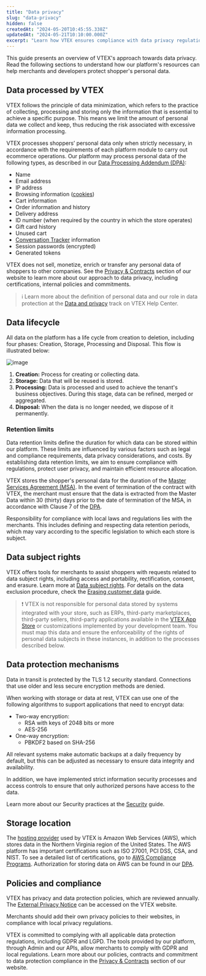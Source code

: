 ```yaml
---
title: "Data privacy"
slug: "data-privacy"
hidden: false
createdAt: "2024-05-20T10:45:55.338Z"
updatedAt: "2024-05-21T10:10:00.000Z"
excerpt: "Learn how VTEX ensures compliance with data privacy regulations."
---
```


This guide presents an overview of VTEX's approach towards data privacy. Read the following sections to understand how our platform's resources can help merchants and developers protect shopper's personal data.

## Data processed by VTEX

VTEX follows the principle of data minimization, which refers to the practice of collecting, processing and storing only the information that is essential to achieve a specific purpose. This means we limit the amount of personal data we collect and keep, thus reducing the risk associated with excessive information processing.

VTEX processes shoppers’ personal data only when strictly necessary, in accordance with the requirements of each platform module to carry out ecommerce operations. Our platform may process personal data of the following types, as described in our [Data Processing Addendum (DPA)](https://vtex.com/us-en/privacy-and-agreements/data-processing-addendum/):

* Name
* Email address
* IP address
* Browsing information ([cookies](https://vtex.com/br-pt/privacy-and-agreements/vtex-platform-cookies-information/))
* Cart information
* Order information and history
* Delivery address
* ID number (when required by the country in which the store operates)
* Gift card history
* Unused cart
* [Conversation Tracker](https://help.vtex.com/pt/tutorial/conversation-tracker) information
* Session passwords (encrypted)
* Generated tokens

VTEX does not sell, monetize, enrich or transfer any personal data of shoppers to other companies. See the [Privacy & Contracts](https://vtex.com/us-en/privacy-and-agreements/vtex-commitment/) section of our website to learn more about our approach to data privacy, including certifications, internal policies and commitments.

>ℹ Learn more about the definition of personal data and our role in data protection at the [Data and privacy](https://help.vtex.com/en/tracks/data-and-privacy--4Lc0i0an0DgnEtB0AUwlcq/65ZqZlNWcmFSOqZQxr8gha) track on VTEX Help Center.

## Data lifecycle

All data on the platform has a life cycle from creation to deletion, including four phases: Creation, Storage, Processing and Disposal. This flow is illustrated below:

![image](https://cdn.jsdelivr.net/gh/vtexdocs/dev-portal-content@main/docs/guides/VTEX-Platform-Overview/Data-privacy/data-lifecycle.png)

1. **Creation:** Process for creating or collecting data.
2. **Storage:** Data that will be reused is stored.
3. **Processing:** Data is processed and used to achieve the tenant's business objectives. During this stage, data can be refined, merged or aggregated.
4. **Disposal:** When the data is no longer needed, we dispose of it permanently.

### Retention limits

Data retention limits define the duration for which data can be stored within our platform. These limits are influenced by various factors such as legal and compliance requirements, data privacy considerations, and costs. By establishing data retention limits, we aim to ensure compliance with regulations, protect user privacy, and maintain efficient resource allocation.

VTEX stores the shopper's personal data for the duration of the [Master Services Agreement (MSA)](https://vtex.com/us-en/privacy-and-agreements/agreements/). In the event of termination of the contract with VTEX, the merchant must ensure that the data is extracted from the Master Data within 30 (thirty) days prior to the date of termination of the MSA, in accordance with Clause 7 of the [DPA](https://vtex.com/us-en/privacy-and-agreements/data-processing-addendum/).

Responsibility for compliance with local laws and regulations lies with the merchants. This includes defining and respecting data retention periods, which may vary according to the specific legislation to which each store is subject.

## Data subject rights

VTEX offers tools for merchants to assist shoppers with requests related to data subject rights, including access and portability, rectification, consent, and erasure. Learn more at [Data subject rights](https://help.vtex.com/en/tutorial/data-subject-rights--6imchxTx09icupKMbzHVIM). For details on the data exclusion procedure, check the [Erasing customer data](https://help.vtex.com/en/tutorial/erasing-customer-data--1R9Fn7A06Ifj4R9YD4JTKU) guide.

>❗ VTEX is not responsible for personal data stored by systems integrated with your store, such as ERPs, third-party marketplaces, third-party sellers, third-party applications available in the [VTEX App Store](https://help.vtex.com/en/tutorial/visao-geral-apps--4xfsHXyAQTjbZNuiKl6Y0e) or customizations implemented by your development team. You must map this data and ensure the enforceability of the rights of personal data subjects in these instances, in addition to the processes described below.

## Data protection mechanisms

Data in transit is protected by the TLS 1.2 security standard. Connections that use older and less secure encryption methods are denied.

When working with storage or data at rest, VTEX can use one of the following algorithms to support applications that need to encrypt data:

* Two-way encryption:
  * RSA with keys of 2048 bits or more
  * AES-256
* One-way encryption:
  * PBKDF2 based on SHA-256

All relevant systems make automatic backups at a daily frequency by default, but this can be adjusted as necessary to ensure data integrity and availability.

In addition, we have implemented strict information security processes and access controls to ensure that only authorized persons have access to the data.

Learn more about our Security practices at the [Security](https://developers.vtex.com/docs/guides/security) guide.

## Storage location

The [hosting provider](https://vtex.com/us-en/privacy-and-agreements/subprocessors/.) used by VTEX is Amazon Web Services (AWS), which stores data in the Northern Virginia region of the United States. The AWS platform has important certifications such as ISO 27001, PCI DSS, CSA, and NIST. To see a detailed list of certifications, go to [AWS Compliance Programs](https://aws.amazon.com/en/compliance/programs/). Authorization for storing data on AWS can be found in our [DPA](https://vtex.com/us-en/privacy-and-agreements/data-processing-addendum/).

## Policies and compliance

VTEX has privacy and data protection policies, which are reviewed annually. The [External Privacy Notice](https://vtex.com/us-en/privacy-and-agreements/external-notice/) can be accessed on the VTEX website.

Merchants should add their own privacy policies to their websites, in compliance with local privacy regulations.

VTEX is committed to complying with all applicable data protection regulations, including GDPR and LGPD. The tools provided by our platform, through Admin and our APIs, allow merchants to comply with GDPR and local regulations. Learn more about our policies, contracts and commitment to data protection compliance in the [Privacy & Contracts](https://vtex.com/us-en/privacy-and-agreements/vtex-commitment/) section of our website.
